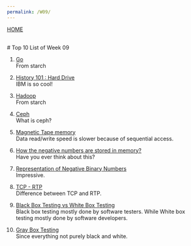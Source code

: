 ```yaml
---
permalink: /W09/
---
```

[HOME](../)

<br>
# Top 10 List of Week 09

1. [Go](https://www.tutorialspoint.com/go/)<br>
    From starch

2. [History 101 : Hard Drive](https://thinkcomputers.org/the-history-of-the-hard-drive/)<br>
    IBM is so cool!

3. [Hadoop](https://www.tutorialspoint.com/hadoop/)<br>
    From starch

4. [Ceph](https://ubuntu.com/ceph/what-is-ceph)<br>
    What is ceph?

5. [Magnetic Tape memory](https://www.geeksforgeeks.org/magnetic-tape-memory/)<br>
    Data read/write speed is slower because of sequential access.

6. [How the negative numbers are stored in memory?](https://www.geeksforgeeks.org/how-the-negative-numbers-are-stored-in-memory/?ref=rp)<br>
    Have you ever think about this?

7. [Representation of Negative Binary Numbers](https://www.geeksforgeeks.org/representation-of-negative-binary-numbers/?ref=rp)<br>
    Impressive.

8. [TCP - RTP](https://en.wikipedia.org/wiki/8)<br>
    Difference between TCP and RTP.

9. [Black Box Testing vs White Box Testing](https://www.geeksforgeeks.org/differences-between-black-box-testing-vs-white-box-testing/?ref=leftbar-rightbar)<br>
    Black box testing mostly done by software testers. While White box testing mostly done by software developers.

10. [Gray Box Testing](https://www.geeksforgeeks.org/gray-box-testing-software-testing/?ref=rp)<br>
    Since everything not purely black and white.


